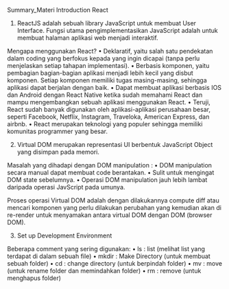 Summary_Materi Introduction React

1. ReactJS adalah sebuah library JavaScript untuk membuat User Interface. Fungsi utama pengimplementasikan JavaScript adalah untuk membuat halaman aplikasi web menjadi interaktif.

Mengapa menggunakan React?
    •	Deklaratif, yaitu salah satu pendekatan dalam coding yang berfokus kepada yang ingin dicapai (tanpa perlu menjelaskan setiap tahapan       implementasi).
    •	Berbasis komponen, yaitu pembagian bagian-bagian aplikasi menjadi lebih kecil yang disbut komponen. Setiap komponen memiliki tugas masing-masing, sehingga aplikasi dapat berjalan dengan baik.
    •	Dapat membuat aplikasi berbasis IOS dan Android dengan React Native ketika sudah memahami React dan mampu mengembangkan sebuah aplikasi menggunakan React.
    •	Teruji, React sudah banyak digunakan oleh aplikasi-aplikasi perusahaan besar, seperti Facebook, Netflix, Instagram, Traveloka, American Express, dan airbnb.
    •	React merupakan teknologi yang populer sehingga memiliki komunitas programmer yang besar.

2. Virtual DOM merupakan representasi UI berbentuk JavaScript Object yang disimpan pada memori. 

Masalah yang dihadapi dengan DOM manipulation :
    •	DOM manipulation secara manual dapat membuat code berantakan.
    •	Sulit untuk mengingat DOM state sebelumnya.
    •	Operasi DOM manipulation jauh lebih lambat daripada operasi JavScript pada umunya.

Proses operasi Virtual DOM adalah dengan dilakukannya compute diff atau mencari komponen yang perlu dilakukan perubahan yang kemudian akan di re-render untuk menyamakan antara virtual DOM dengan DOM (browser DOM).

3. Set up Development Environment

Beberapa comment yang sering digunakan:
    •	ls : list (melihat list yang terdapat di dalam sebuah file)
    •	mkdir : Make Directory (untuk membuat sebuah folder)
    •	cd : change directory (untuk berpindah folder)
    •	mv : move (untuk rename folder dan memindahkan folder)
    •	rm : remove (untuk menghapus folder)
